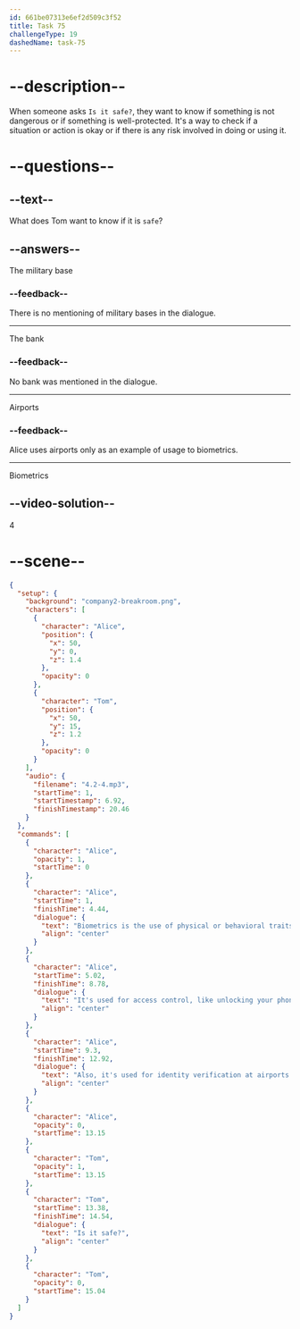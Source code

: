 ```yaml
---
id: 661be07313e6ef2d509c3f52
title: Task 75
challengeType: 19
dashedName: task-75
---
```


<!-- (Audio) Alice: Biometrics is the use of physical or behavioral traits for security. It's used for access control, like unlocking your phone with your face or fingerprint. Also, it's used for identity verification at airports and secure facilities. Tom: Is it safe? -->

# --description--

When someone asks `Is it safe?`, they want to know if something is not dangerous or if something is well-protected. It's a way to check if a situation or action is okay or if there is any risk involved in doing or using it.

# --questions--

## --text--

What does Tom want to know if it is `safe`?

## --answers--

The military base

### --feedback--

There is no mentioning of military bases in the dialogue.

---

The bank

### --feedback--

No bank was mentioned in the dialogue.

---

Airports

### --feedback--

Alice uses airports only as an example of usage to biometrics.

---

Biometrics


## --video-solution--

4

# --scene--

```json
{
  "setup": {
    "background": "company2-breakroom.png",
    "characters": [
      {
        "character": "Alice",
        "position": {
          "x": 50,
          "y": 0,
          "z": 1.4
        },
        "opacity": 0
      },
      {
        "character": "Tom",
        "position": {
          "x": 50,
          "y": 15,
          "z": 1.2
        },
        "opacity": 0
      }
    ],
    "audio": {
      "filename": "4.2-4.mp3",
      "startTime": 1,
      "startTimestamp": 6.92,
      "finishTimestamp": 20.46
    }
  },
  "commands": [
    {
      "character": "Alice",
      "opacity": 1,
      "startTime": 0
    },
    {
      "character": "Alice",
      "startTime": 1,
      "finishTime": 4.44,
      "dialogue": {
        "text": "Biometrics is the use of physical or behavioral traits for security.",
        "align": "center"
      }
    },
    {
      "character": "Alice",
      "startTime": 5.02,
      "finishTime": 8.78,
      "dialogue": {
        "text": "It's used for access control, like unlocking your phone with your face or fingerprint.",
        "align": "center"
      }
    },
    {
      "character": "Alice",
      "startTime": 9.3,
      "finishTime": 12.92,
      "dialogue": {
        "text": "Also, it's used for identity verification at airports and secure facilities.",
        "align": "center"
      }
    },
    {
      "character": "Alice",
      "opacity": 0,
      "startTime": 13.15
    },
    {
      "character": "Tom",
      "opacity": 1,
      "startTime": 13.15
    },
    {
      "character": "Tom",
      "startTime": 13.38,
      "finishTime": 14.54,
      "dialogue": {
        "text": "Is it safe?",
        "align": "center"
      }
    },
    {
      "character": "Tom",
      "opacity": 0,
      "startTime": 15.04
    }
  ]
}
```
